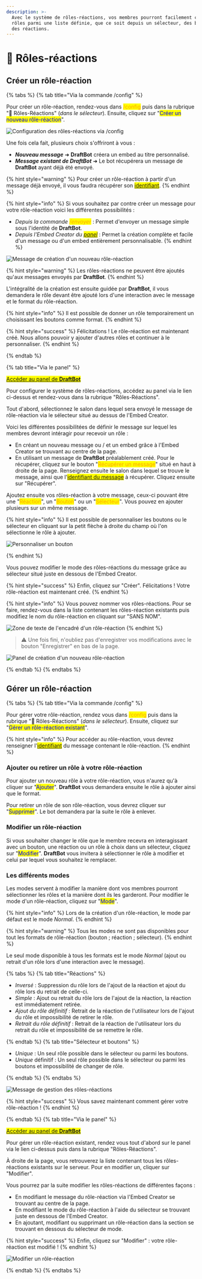 ```yaml
---
description: >-
  Avec le système de rôles-réactions, vos membres pourront facilement choisir des
  rôles parmi une liste définie, que ce soit depuis un sélecteur, des boutons, ou
  des réactions.
---
```


# 🔘 Rôles-réactions 

## Créer un rôle-réaction

{% tabs %}
{% tab title="Via la commande /config" %}

Pour créer un rôle-réaction, rendez-vous dans <mark style="color:orange;">/config</mark> puis dans la rubrique "🧿 Rôles-Réactions" (*dans le sélecteur*). Ensuite, cliquez sur "<mark style="color:blue;">Créer un nouveau rôle-réaction</mark>".

![Configuration des rôles-réactions via /config](../.gitbook/assets/rolereact/view.png)

Une fois cela fait, plusieurs choix s'offriront à vous :

* ***Nouveau message*** ➜ **DraftBot** créera un embed au titre personnalisé.
* ***Message existant de DraftBot*** ➜ Le bot récupérera un message de **DraftBot** ayant déjà été envoyé.

{% hint style="warning" %}
Pour créer un rôle-réaction à partir d'un message déjà envoyé, il vous faudra récupérer son <mark style="color:blue;">[identifiant](../autres/recuperer-un-identifiant.md#identifiant-dun-message)</mark>.
{% endhint %}

{% hint style="info" %}
Si vous souhaitez par contre créer un message pour votre rôle-réaction voici les différentes possibilités :

* *Depuis la commande <mark style="color:orange;">/envoyer</mark>* : Permet d'envoyer un message simple sous l'identité de **DraftBot**.
* *Depuis l'Embed Creator du <mark style="color:blue;">[panel](https://www.draftbot.fr/dashboard)</mark>* : Permet la création complète et facile d'un message ou d'un embed entièrement personnalisable.
{% endhint %}

![Message de création d'un nouveau rôle-réaction](../.gitbook/assets/rolereact/question.png)


{% hint style="warning" %}
Les rôles-réactions ne peuvent être ajoutés qu'aux messages envoyés par **DraftBot**.
{% endhint %}

L'intégralité de la création est ensuite guidée par **DraftBot**, il vous demandera le rôle devant être ajouté lors d'une interaction avec le message et le format du rôle-réaction.

{% hint style="info" %}
Il est possible de donner un rôle temporairement un choisissant les boutons comme format.
{% endhint %}

{% hint style="success" %}
Félicitations ! Le rôle-réaction est maintenant créé. Nous allons pouvoir y ajouter d'autres rôles et continuer à le personnaliser.
{% endhint %}

{% endtab %}

{% tab title="Via le panel" %}

<mark style="color:blue;">[Accéder au panel de **DraftBot**](https://draftbot.fr/dashboard)</mark>

Pour configurer le système de rôles-réactions, accédez au panel via le lien ci-dessus et rendez-vous dans la rubrique "Rôles-Réactions".

Tout d'abord, sélectionnez le salon dans lequel sera envoyé le message de rôle-réaction via le sélecteur situé au dessus de l'Embed Creator.

Voici les différentes possibilitées de définir le message sur lequel les membres devront intéragir pour recevoir un rôle :

* En créant un nouveau message ou / et un embed grâce à l'Embed Creator se trouvant au centre de la page.
* En utilisant un message de **DraftBot** préalablement créé. Pour le récupérer, cliquez sur le bouton "<mark style="color:orange;">Récupérer un message</mark>" situé en haut à droite de la page. Renseignez ensuite le salon dans lequel se trouve le message, ainsi que l'<mark style="color:blue;">[identifiant du message](../autres/recuperer-un-identifiant.md#identifiant-dun-message)</mark> à récupérer. Cliquez ensuite sur "Récupérer".

Ajoutez ensuite vos rôles-réaction à votre message, ceux-ci pouvant être une "<mark style="color:orange;">Réaction</mark>", un "<mark style="color:orange;">Bouton</mark>" ou un "<mark style="color:orange;">Sélecteur</mark>". Vous pouvez en ajouter plusieurs sur un même message.

{% hint style="info" %}
Il est possible de personnaliser les boutons ou le sélecteur en cliquant sur la petit flèche à droite du champ où l'on sélectionne le rôle à ajouter.

![Personnaliser un bouton](../.gitbook/assets/rolereact/dashboard_set_button_settings.png)

{% endhint %}

Vous pouvez modifier le mode des rôles-réactions du message grâce au sélecteur situé juste en dessous de l'Embed Creator.

{% hint style="success" %}
Enfin, cliquez sur "Créer". Félicitations ! Votre rôle-réaction est maintenant créé.
{% endhint %}


{% hint style="info" %}
Vous pouvez nommer vos rôles-réactions. Pour se faire,  rendez-vous dans la liste contenant les rôles-réaction existants puis  modifiez le nom du rôle-réaction en cliquant sur "SANS NOM".

![Zone de texte de l'encadré d'un rôle-réaction](../.gitbook/assets/rolereact/dashboard_rename_rolereact.png)
{% endhint %}

> ⚠️ Une fois fini, n'oubliez pas d'enregistrer vos modifications avec le bouton "Enregistrer" en bas de la page.

![Panel de création d'un nouveau rôle-réaction](../.gitbook/assets/rolereact/dashboard_creation.png)

{% endtab %}
{% endtabs %}

## Gérer un rôle-réaction

{% tabs %}
{% tab title="Via la commande /config" %}

Pour gérer votre rôle-réaction, rendez vous dans <mark style="color:orange;">/config</mark> puis dans la rubrique "🧿 Rôles-Réactions" (*dans le sélecteur*). Ensuite, cliquez sur "<mark style="color:blue;">Gérer un rôle-réaction existant</mark>".

{% hint style="info" %}
Pour accéder au rôle-réaction, vous devrez renseigner l'<mark style="color:blue;">[identifiant](https://docs.draftbot.fr/autres/recuperer-un-identifiant)</mark> du message contenant le rôle-réaction.
{% endhint %}

### Ajouter ou retirer un rôle à votre rôle-réaction

Pour ajouter un nouveau rôle à votre rôle-réaction, vous n'aurez qu'à cliquer sur "<mark style="color:blue;">Ajouter</mark>". **DraftBot** vous demandera ensuite le rôle à ajouter ainsi que le format.

Pour retirer un rôle de son rôle-réaction, vous devrez cliquer sur "<mark style="color:blue;">Supprimer</mark>". Le bot demandera par la suite le rôle à enlever.

### Modifier un rôle-réaction

Si vous souhaiter changer le rôle que le membre recevra en interagissant avec un bouton, une réaction ou un rôle à choix dans un sélecteur, cliquez sur "<mark style="color:blue;">Modifier</mark>". **DraftBot** vous invitera à sélectionner le rôle à modifier et celui par lequel vous souhaitez le remplacer.

### Les différents modes

Les modes servent à modifier la manière dont vos membres pourront sélectionner les rôles et la manière dont ils les garderont.
Pour modifier le mode d'un rôle-réaction, cliquez sur "<mark style="color:blue;">Mode</mark>".

{% hint style="info" %}
Lors de la création d'un rôle-réaction, le mode par défaut est le mode *Normal*.
{% endhint %}

{% hint style="warning" %}
Tous les modes ne sont pas disponibles pour tout les formats de rôle-réaction (bouton ; réaction ; sélecteur).
{% endhint %}

Le seul mode disponible à tous les formats est le mode *Normal* (ajout ou retrait d'un rôle lors d'une interaction avec le message).

{% tabs %}
{% tab title="Réactions" %}

* *Inversé* : Suppression du rôle lors de l'ajout de la réaction et ajout du rôle lors du retrait de celle-ci.
* *Simple* : Ajout ou retrait du rôle lors de l'ajout de la réaction, la réaction est immédiatement retirée.
* *Ajout du rôle définitif* : Retrait de la réaction de l'utilisateur lors de l'ajout du rôle et impossibilité de retirer le rôle.
* *Retrait du rôle définitif* : Retrait de la réaction de l'utilisateur lors du retrait du rôle et impossibilité de se remettre le rôle.

{% endtab %}
{% tab title="Sélecteur et boutons" %}

* *Unique* : Un seul rôle possible dans le sélecteur ou parmi les boutons.
* *Unique* définitif : Un seul rôle possible dans le sélecteur ou parmi les boutons et impossibilité de changer de rôle.

{% endtab %}
{% endtabs %}

![Message de gestion des rôles-réactions](../.gitbook/assets/rolereact/gestion.png)

{% hint style="success" %}
Vous savez maintenant comment gérer votre rôle-réaction !
{% endhint %}

{% endtab %}
{% tab title="Via le panel" %}

<mark style="color:blue;">[Accéder au panel de **DraftBot**](https://draftbot.fr/dashboard)</mark>

Pour gérer un rôle-réaction existant, rendez vous tout d'abord sur le panel via le lien ci-dessus puis dans la rubrique "Rôles-Réactions".

À droite de la page, vous retrouverez la liste contenant tous les rôles-réactions existants sur le serveur. Pour en modifier un, cliquer sur "Modifier".

Vous pourrez par la suite  modifier les rôles-réactions de différentes façons :

* En modifiant le message du rôle-réaction via l'Embed Creator se trouvant au centre de la page.
* En modifiant le mode du rôle-réaction à l'aide du sélecteur se trouvant juste en dessous de l'Embed Creator.
* En ajoutant, modifiant ou supprimant un rôle-réaction dans la section se trouvant en dessous du sélecteur de mode.

{% hint style="success" %}
Enfin, cliquez sur "Modifier" : votre rôle-réaction est modifié !
{% endhint %}

![Modifier un rôle-réaction](../.gitbook/assets/rolereact/dashboard_modify_role-reaction.png)

{% endtab %}
{% endtabs %}
